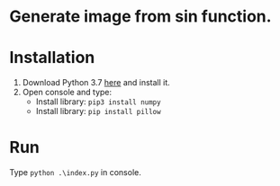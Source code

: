 # Generate image from sin function.


# Installation
1. Download Python 3.7 [here](https://www.python.org/downloads/) and install it.
2. Open console and type:
    - Install library: `pip3 install numpy`
    - Install library: `pip install pillow`

# Run
Type `python .\index.py` in console.
